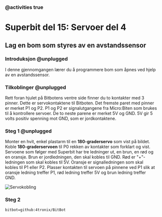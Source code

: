 ### @activities true

# Superbit del 15: Servoer del 4
## Lag en bom som styres av en avstandssensor
### Introduksjon @unplugged

I denne gjennomgangen lærer du å programmere bom som åpnes ved hjelp av en avstandssensor.

### Tilkoblinger @unplugged

Rett foran hjulet på Bitbotens ventre side finner du to kontakter med 3 pinner.
Dette er servokontaktene til Bitboten.
Det fremste paret med pinner er merket P1 og P2.
P1 og P2 er signalutgangene fra Micro:Biten som brukes til å kontrollere servoer.
De to neste parene er merket 5V og GND.
5V gir 5 volts positiv spenning mot GND, som er jordkontaktene.

### Steg 1 @unplugged

Monter en hvit, enkel plastarm til en **180-graderservo** som vist på bildet.
Koble **180-graderservoen** til P0 rekken av kontakter som forklart og vist.
Servoene som følger med Superbit har tre ledninger ut, en brun, en rød og en oransje.
Brun er jordledningen, den skal kobles til GND.
Rød er "+"-ledningen som skal kobles til 5V.
Oransje er signalledningen som skal kobles til P1 eller P2.
Plasser kontakten til servoen på pinnene ved P1 slik at oransje ledning treffer P1, rød ledning treffer 5V og brun ledning treffer GND.

![Servokobling](https://raw.githubusercontent.com/Yngel72/Superbit/master/static/Servokobling.jpg)

### Steg 2







```package
bitbot=github:4tronix/BitBot
```

<script src="https://makecode.com/gh-pages-embed.js"></script><script>makeCodeRender("{{ site.makecode.home_url }}", "{{ site.github.owner_name }}/{{ site.github.repository_name }}");</script>
